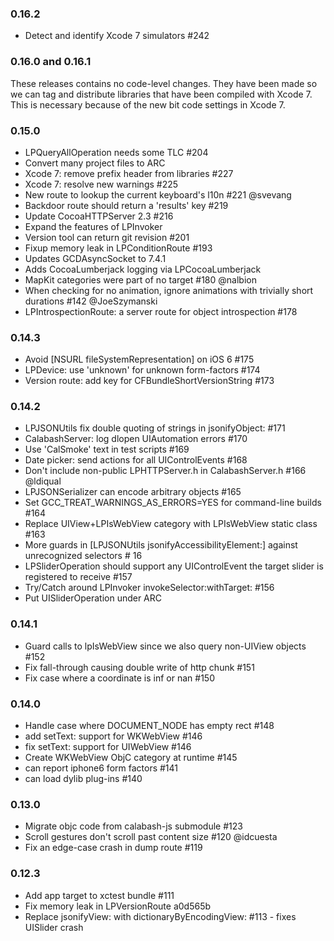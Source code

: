 ### 0.16.2

* Detect and identify Xcode 7 simulators #242

### 0.16.0 and 0.16.1

These releases contains no code-level changes.  They have been
made so we can tag and distribute libraries that have been compiled
with Xcode 7.  This is necessary because of the new bit code
settings in Xcode 7.

### 0.15.0

* LPQueryAllOperation needs some TLC #204
* Convert many project files to ARC
* Xcode 7: remove prefix header from libraries #227
* Xcode 7: resolve new warnings #225
* New route to lookup the current keyboard's l10n #221 @svevang
* Backdoor route should return a 'results' key #219
* Update CocoaHTTPServer 2.3 #216
* Expand the features of LPInvoker
* Version tool can return git revision #201
* Fixup memory leak in LPConditionRoute #193
* Updates GCDAsyncSocket to 7.4.1
* Adds CocoaLumberjack logging via LPCocoaLumberjack
* MapKit categories were part of no target #180 @nalbion
* When checking for no animation, ignore animations with trivially short
  durations #142 @JoeSzymanski
* LPIntrospectionRoute: a server route for object introspection #178

### 0.14.3

* Avoid [NSURL fileSystemRepresentation] on iOS 6 #175
* LPDevice: use 'unknown' for unknown form-factors #174
* Version route: add key for CFBundleShortVersionString #173

### 0.14.2

* LPJSONUtils fix double quoting of strings in jsonifyObject: #171
* CalabashServer: log dlopen UIAutomation errors #170
* Use 'CalSmoke' text in test scripts #169
* Date picker: send actions for all UIControlEvents #168
* Don't include non-public LPHTTPServer.h in CalabashServer.h #166 @ldiqual
* LPJSONSerializer can encode arbitrary objects #165
* Set GCC\_TREAT\_WARNINGS\_AS\_ERRORS=YES for command-line builds #164
* Replace UIView+LPIsWebView category with LPIsWebView static class #163
* More guards in [LPJSONUtils jsonifyAccessibilityElement:] against unrecognized selectors # 16
* LPSliderOperation should support any UIControlEvent the target slider is registered to receive #157
* Try/Catch around LPInvoker invokeSelector:withTarget: #156
* Put UISliderOperation under ARC

### 0.14.1

* Guard calls to lpIsWebView since we also query non-UIView objects #152
* Fix fall-through causing double write of http chunk #151
* Fix case where a coordinate is inf or nan #150

### 0.14.0

* Handle case where DOCUMENT\_NODE has empty rect #148
* add setText: support for WKWebView #146
* fix setText: support for UIWebView #146
* Create WKWebView ObjC category at runtime #145
* can report iphone6 form factors #141
* can load dylib plug-ins #140

### 0.13.0

* Migrate objc code from calabash-js submodule #123
* Scroll gestures don't scroll past content size #120 @idcuesta
* Fix an edge-case crash in dump route #119

### 0.12.3

* Add app target to xctest bundle #111
* Fix memory leak in LPVersionRoute a0d565b
* Replace jsonifyView: with dictionaryByEncodingView: #113 - fixes UISlider crash

